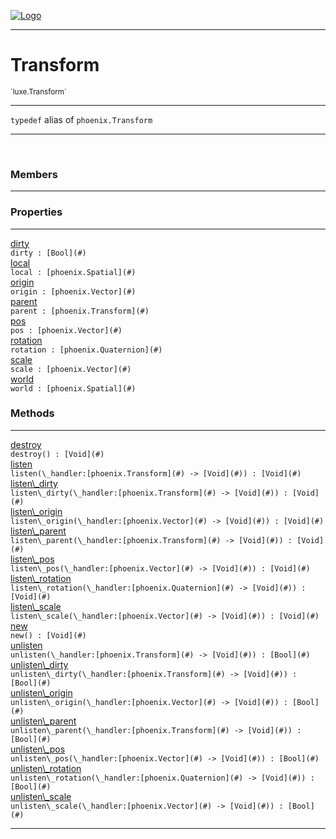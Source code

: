 
[![Logo](../../images/logo.png)](../../api/index.html)

---



<h1>Transform</h1>
<small>`luxe.Transform`</small>



---

`typedef`&nbsp;alias of `phoenix.Transform`


---


&nbsp;
&nbsp;







<h3>Members</h3> <hr/>



<h3>Properties</h3> <hr/><span class="member apipage">
                <a name="dirty"><a class="lift" href="#dirty">dirty</a></a><div class="clear"></div>
                <code class="signature apipage">dirty : [Bool](#)</code><br/></span>
            <span class="small_desc_flat"></span><span class="member apipage">
                <a name="local"><a class="lift" href="#local">local</a></a><div class="clear"></div>
                <code class="signature apipage">local : [phoenix.Spatial](#)</code><br/></span>
            <span class="small_desc_flat"></span><span class="member apipage">
                <a name="origin"><a class="lift" href="#origin">origin</a></a><div class="clear"></div>
                <code class="signature apipage">origin : [phoenix.Vector](#)</code><br/></span>
            <span class="small_desc_flat"></span><span class="member apipage">
                <a name="parent"><a class="lift" href="#parent">parent</a></a><div class="clear"></div>
                <code class="signature apipage">parent : [phoenix.Transform](#)</code><br/></span>
            <span class="small_desc_flat"></span><span class="member apipage">
                <a name="pos"><a class="lift" href="#pos">pos</a></a><div class="clear"></div>
                <code class="signature apipage">pos : [phoenix.Vector](#)</code><br/></span>
            <span class="small_desc_flat"></span><span class="member apipage">
                <a name="rotation"><a class="lift" href="#rotation">rotation</a></a><div class="clear"></div>
                <code class="signature apipage">rotation : [phoenix.Quaternion](#)</code><br/></span>
            <span class="small_desc_flat"></span><span class="member apipage">
                <a name="scale"><a class="lift" href="#scale">scale</a></a><div class="clear"></div>
                <code class="signature apipage">scale : [phoenix.Vector](#)</code><br/></span>
            <span class="small_desc_flat"></span><span class="member apipage">
                <a name="world"><a class="lift" href="#world">world</a></a><div class="clear"></div>
                <code class="signature apipage">world : [phoenix.Spatial](#)</code><br/></span>
            <span class="small_desc_flat"></span>



<h3>Methods</h3> <hr/><span class="method apipage">
            <a name="destroy"><a class="lift" href="#destroy">destroy</a></a><div class="clear"></div>
            <code class="signature apipage">destroy() : [Void](#)</code><br/><span class="small_desc_flat"></span>
        </span>
    <span class="method apipage">
            <a name="listen"><a class="lift" href="#listen">listen</a></a><div class="clear"></div>
            <code class="signature apipage">listen(\_handler:[phoenix.Transform](#)&nbsp;-&gt; [Void](#)<span></span>) : [Void](#)</code><br/><span class="small_desc_flat"></span>
        </span>
    <span class="method apipage">
            <a name="listen_dirty"><a class="lift" href="#listen_dirty">listen\_dirty</a></a><div class="clear"></div>
            <code class="signature apipage">listen\_dirty(\_handler:[phoenix.Transform](#)&nbsp;-&gt; [Void](#)<span></span>) : [Void](#)</code><br/><span class="small_desc_flat"></span>
        </span>
    <span class="method apipage">
            <a name="listen_origin"><a class="lift" href="#listen_origin">listen\_origin</a></a><div class="clear"></div>
            <code class="signature apipage">listen\_origin(\_handler:[phoenix.Vector](#)&nbsp;-&gt; [Void](#)<span></span>) : [Void](#)</code><br/><span class="small_desc_flat"></span>
        </span>
    <span class="method apipage">
            <a name="listen_parent"><a class="lift" href="#listen_parent">listen\_parent</a></a><div class="clear"></div>
            <code class="signature apipage">listen\_parent(\_handler:[phoenix.Transform](#)&nbsp;-&gt; [Void](#)<span></span>) : [Void](#)</code><br/><span class="small_desc_flat"></span>
        </span>
    <span class="method apipage">
            <a name="listen_pos"><a class="lift" href="#listen_pos">listen\_pos</a></a><div class="clear"></div>
            <code class="signature apipage">listen\_pos(\_handler:[phoenix.Vector](#)&nbsp;-&gt; [Void](#)<span></span>) : [Void](#)</code><br/><span class="small_desc_flat"></span>
        </span>
    <span class="method apipage">
            <a name="listen_rotation"><a class="lift" href="#listen_rotation">listen\_rotation</a></a><div class="clear"></div>
            <code class="signature apipage">listen\_rotation(\_handler:[phoenix.Quaternion](#)&nbsp;-&gt; [Void](#)<span></span>) : [Void](#)</code><br/><span class="small_desc_flat"></span>
        </span>
    <span class="method apipage">
            <a name="listen_scale"><a class="lift" href="#listen_scale">listen\_scale</a></a><div class="clear"></div>
            <code class="signature apipage">listen\_scale(\_handler:[phoenix.Vector](#)&nbsp;-&gt; [Void](#)<span></span>) : [Void](#)</code><br/><span class="small_desc_flat"></span>
        </span>
    <span class="method apipage">
            <a name="new"><a class="lift" href="#new">new</a></a><div class="clear"></div>
            <code class="signature apipage">new() : [Void](#)</code><br/><span class="small_desc_flat"></span>
        </span>
    <span class="method apipage">
            <a name="unlisten"><a class="lift" href="#unlisten">unlisten</a></a><div class="clear"></div>
            <code class="signature apipage">unlisten(\_handler:[phoenix.Transform](#)&nbsp;-&gt; [Void](#)<span></span>) : [Bool](#)</code><br/><span class="small_desc_flat"></span>
        </span>
    <span class="method apipage">
            <a name="unlisten_dirty"><a class="lift" href="#unlisten_dirty">unlisten\_dirty</a></a><div class="clear"></div>
            <code class="signature apipage">unlisten\_dirty(\_handler:[phoenix.Transform](#)&nbsp;-&gt; [Void](#)<span></span>) : [Bool](#)</code><br/><span class="small_desc_flat"></span>
        </span>
    <span class="method apipage">
            <a name="unlisten_origin"><a class="lift" href="#unlisten_origin">unlisten\_origin</a></a><div class="clear"></div>
            <code class="signature apipage">unlisten\_origin(\_handler:[phoenix.Vector](#)&nbsp;-&gt; [Void](#)<span></span>) : [Bool](#)</code><br/><span class="small_desc_flat"></span>
        </span>
    <span class="method apipage">
            <a name="unlisten_parent"><a class="lift" href="#unlisten_parent">unlisten\_parent</a></a><div class="clear"></div>
            <code class="signature apipage">unlisten\_parent(\_handler:[phoenix.Transform](#)&nbsp;-&gt; [Void](#)<span></span>) : [Bool](#)</code><br/><span class="small_desc_flat"></span>
        </span>
    <span class="method apipage">
            <a name="unlisten_pos"><a class="lift" href="#unlisten_pos">unlisten\_pos</a></a><div class="clear"></div>
            <code class="signature apipage">unlisten\_pos(\_handler:[phoenix.Vector](#)&nbsp;-&gt; [Void](#)<span></span>) : [Bool](#)</code><br/><span class="small_desc_flat"></span>
        </span>
    <span class="method apipage">
            <a name="unlisten_rotation"><a class="lift" href="#unlisten_rotation">unlisten\_rotation</a></a><div class="clear"></div>
            <code class="signature apipage">unlisten\_rotation(\_handler:[phoenix.Quaternion](#)&nbsp;-&gt; [Void](#)<span></span>) : [Bool](#)</code><br/><span class="small_desc_flat"></span>
        </span>
    <span class="method apipage">
            <a name="unlisten_scale"><a class="lift" href="#unlisten_scale">unlisten\_scale</a></a><div class="clear"></div>
            <code class="signature apipage">unlisten\_scale(\_handler:[phoenix.Vector](#)&nbsp;-&gt; [Void](#)<span></span>) : [Bool](#)</code><br/><span class="small_desc_flat"></span>
        </span>
    



    











---

&nbsp;
&nbsp;
&nbsp;
&nbsp;